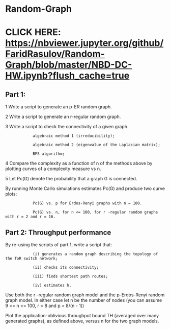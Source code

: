# Random-Graph

# CLICK HERE: https://nbviewer.jupyter.org/github/FaridRasulov/Random-Graph/blob/master/NBD-DC-HW.ipynb?flush_cache=true

## Part 1:

  1 Write a script to generate an p-ER random graph.
  
  2 Write a script to generate an r-regular random graph.
  
  3 Write a script to check the connectivity of a given graph.
  
                algebraic method 1 (irreducibility);
                
                algebraic method 2 (eigenvalue of the Laplacian matrix);
                
                BFS algorithm;
                
  4 Compare the complexity as a function of n of the methods above by plotting curves of a complexity measure vs n.
  
  5 Let Pc(G) denote the probability that a graph G is connected.

  By running Monte Carlo simulations estimates Pc(G) and produce two curve plots:
  
                Pc(G) vs. p for Erdos-Renyi graphs with n = 100.
                
                Pc(G) vs. n, for n <= 100, for r -regular random graphs with r = 2 and r = 16.
                
## Part 2: Throughput performance

  By re-using the scripts of part 1, write a script that: 
  
                (i) generates a random graph describing the topology of the ToR switch network; 
                
                (ii) checks its connectivity; 
                
                (iii) finds shortest path routes; 
                
                (iv) estimates h.
                
  Use both the r -regular random graph model and the p-Erdos-Renyi random graph model. In either case let n be the number of nodes 
  (you can assume 9 <= n <= 100, r = 8 and p = 8/(n - 1)) 
  
  Plot the application-oblivious throughput bound TH (averaged over many generated graphs), as defined above, versus n for the two graph models.
